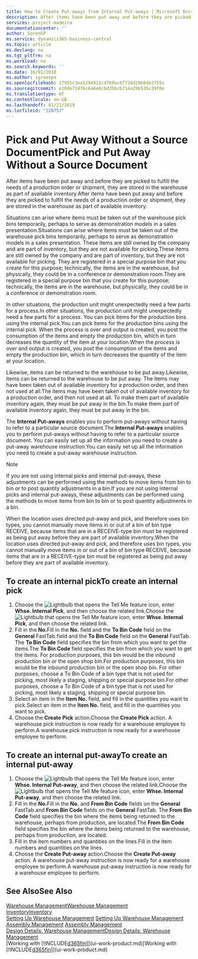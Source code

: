 ```yaml
---
title: How to Create Put-aways from Internal Put-aways | Microsoft Docs
description: After items have been put away and before they are picked to fulfill the needs of a production order or shipment, they are stored in the warehouse as part of available inventory.
services: project-madeira
documentationcenter: ''
author: SorenGP
ms.service: dynamics365-business-central
ms.topic: article
ms.devlang: na
ms.tgt_pltfrm: na
ms.workload: na
ms.search.keywords: ''
ms.date: 10/01/2018
ms.author: sgroespe
ms.openlocfilehash: 17955c3ea1294811cd7b9ac6f726d26b0de2755c
ms.sourcegitcommit: e10de72476c6a6e0cbd35bcb714a29b535c39f0e
ms.translationtype: HT
ms.contentlocale: en-GB
ms.lasthandoff: 01/21/2019
ms.locfileid: "228757"
---
```

# <a name="pick-and-put-away-without-a-source-document"></a><span data-ttu-id="9b092-103">Pick and Put Away Without a Source Document</span><span class="sxs-lookup"><span data-stu-id="9b092-103">Pick and Put Away Without a Source Document</span></span>
<span data-ttu-id="9b092-104">After items have been put away and before they are picked to fulfill the needs of a production order or shipment, they are stored in the warehouse as part of available inventory.</span><span class="sxs-lookup"><span data-stu-id="9b092-104">After items have been put away and before they are picked to fulfill the needs of a production order or shipment, they are stored in the warehouse as part of available inventory.</span></span>  

<span data-ttu-id="9b092-105">Situations can arise where items must be taken out of the warehouse pick bins temporarily, perhaps to serve as demonstration models in a sales presentation.</span><span class="sxs-lookup"><span data-stu-id="9b092-105">Situations can arise where items must be taken out of the warehouse pick bins temporarily, perhaps to serve as demonstration models in a sales presentation.</span></span> <span data-ttu-id="9b092-106">These items are still owned by the company and are part of inventory, but they are not available for picking.</span><span class="sxs-lookup"><span data-stu-id="9b092-106">These items are still owned by the company and are part of inventory, but they are not available for picking.</span></span> <span data-ttu-id="9b092-107">They are registered in a special purpose bin that you create for this purpose; technically, the items are in the warehouse, but physically, they could be in a conference or demonstration room.</span><span class="sxs-lookup"><span data-stu-id="9b092-107">They are registered in a special purpose bin that you create for this purpose; technically, the items are in the warehouse, but physically, they could be in a conference or demonstration room.</span></span>  

<span data-ttu-id="9b092-108">In other situations, the production unit might unexpectedly need a few parts for a process.</span><span class="sxs-lookup"><span data-stu-id="9b092-108">In other situations, the production unit might unexpectedly need a few parts for a process.</span></span> <span data-ttu-id="9b092-109">You can pick items for the production bins using the internal pick.</span><span class="sxs-lookup"><span data-stu-id="9b092-109">You can pick items for the production bins using the internal pick.</span></span> <span data-ttu-id="9b092-110">When the process is over and output is created, you post the consumption of the items and empty the production bin, which in turn decreases the quantity of the item at your location.</span><span class="sxs-lookup"><span data-stu-id="9b092-110">When the process is over and output is created, you post the consumption of the items and empty the production bin, which in turn decreases the quantity of the item at your location.</span></span>  

<span data-ttu-id="9b092-111">Likewise, items can be returned to the warehouse to be put away.</span><span class="sxs-lookup"><span data-stu-id="9b092-111">Likewise, items can be returned to the warehouse to be put away.</span></span> <span data-ttu-id="9b092-112">The items may have been taken out of available inventory for a production order, and then not used at all.</span><span class="sxs-lookup"><span data-stu-id="9b092-112">The items may have been taken out of available inventory for a production order, and then not used at all.</span></span> <span data-ttu-id="9b092-113">To make them part of available inventory again, they must be put away in the bin.</span><span class="sxs-lookup"><span data-stu-id="9b092-113">To make them part of available inventory again, they must be put away in the bin.</span></span>  

<span data-ttu-id="9b092-114">The **Internal Put-aways** enables you to perform put-aways without having to refer to a particular source document.</span><span class="sxs-lookup"><span data-stu-id="9b092-114">The **Internal Put-aways** enables you to perform put-aways without having to refer to a particular source document.</span></span> <span data-ttu-id="9b092-115">You can easily set up all the information you need to create a put-away warehouse instruction.</span><span class="sxs-lookup"><span data-stu-id="9b092-115">You can easily set up all the information you need to create a put-away warehouse instruction.</span></span>  

> [!NOTE]  
>  <span data-ttu-id="9b092-116">If you are not using internal picks and internal put-aways, these adjustments can be performed using the methods to move items from bin to bin or to post quantity adjustments in a bin.</span><span class="sxs-lookup"><span data-stu-id="9b092-116">If you are not using internal picks and internal put-aways, these adjustments can be performed using the methods to move items from bin to bin or to post quantity adjustments in a bin.</span></span>  
>   
>  <span data-ttu-id="9b092-117">When the location uses directed put-away and pick, and therefore uses bin types, you cannot manually move items in or out of a bin of bin type RECEIVE, because items that are in a RECEIVE-type bin must be registered as being put away before they are part of available inventory.</span><span class="sxs-lookup"><span data-stu-id="9b092-117">When the location uses directed put-away and pick, and therefore uses bin types, you cannot manually move items in or out of a bin of bin type RECEIVE, because items that are in a RECEIVE-type bin must be registered as being put away before they are part of available inventory.</span></span>  

## <a name="to-create-an-internal-pick"></a><span data-ttu-id="9b092-118">To create an internal pick</span><span class="sxs-lookup"><span data-stu-id="9b092-118">To create an internal pick</span></span>  
1.  <span data-ttu-id="9b092-119">Choose the ![Lightbulb that opens the Tell Me feature](media/ui-search/search_small.png "Tell me what you want to do") icon, enter **Whse. Internal Pick**, and then choose the related link.</span><span class="sxs-lookup"><span data-stu-id="9b092-119">Choose the ![Lightbulb that opens the Tell Me feature](media/ui-search/search_small.png "Tell me what you want to do") icon, enter **Whse. Internal Pick**, and then choose the related link.</span></span>  
2.  <span data-ttu-id="9b092-120">Fill in the **No.**</span><span class="sxs-lookup"><span data-stu-id="9b092-120">Fill in the **No.**</span></span> <span data-ttu-id="9b092-121">field and the **To Bin Code** field on the **General** FastTab.</span><span class="sxs-lookup"><span data-stu-id="9b092-121">field and the **To Bin Code** field on the **General** FastTab.</span></span> <span data-ttu-id="9b092-122">The **To Bin Code** field specifies the bin from which you want to get the items.</span><span class="sxs-lookup"><span data-stu-id="9b092-122">The **To Bin Code** field specifies the bin from which you want to get the items.</span></span> <span data-ttu-id="9b092-123">For production purposes, this bin would be the inbound production bin or the open shop bin.</span><span class="sxs-lookup"><span data-stu-id="9b092-123">For production purposes, this bin would be the inbound production bin or the open shop bin.</span></span> <span data-ttu-id="9b092-124">For other purposes, choose a To Bin Code of a bin type that is not used for picking, most likely a staging, shipping or special purpose bin.</span><span class="sxs-lookup"><span data-stu-id="9b092-124">For other purposes, choose a To Bin Code of a bin type that is not used for picking, most likely a staging, shipping or special purpose bin.</span></span>  
3.  <span data-ttu-id="9b092-125">Select an item in the **Item No.** field, and fill in the quantities you want to pick.</span><span class="sxs-lookup"><span data-stu-id="9b092-125">Select an item in the **Item No.** field, and fill in the quantities you want to pick.</span></span>  
4. <span data-ttu-id="9b092-126">Choose the **Create Pick** action.</span><span class="sxs-lookup"><span data-stu-id="9b092-126">Choose the **Create Pick** action.</span></span> <span data-ttu-id="9b092-127">A warehouse pick instruction is now ready for a warehouse employee to perform.</span><span class="sxs-lookup"><span data-stu-id="9b092-127">A warehouse pick instruction is now ready for a warehouse employee to perform.</span></span>  

## <a name="to-create-an-internal-put-away"></a><span data-ttu-id="9b092-128">To create an internal put-away</span><span class="sxs-lookup"><span data-stu-id="9b092-128">To create an internal put-away</span></span>  
1.  <span data-ttu-id="9b092-129">Choose the ![Lightbulb that opens the Tell Me feature](media/ui-search/search_small.png "Tell me what you want to do") icon, enter **Whse. Internal Put-away**, and then choose the related link.</span><span class="sxs-lookup"><span data-stu-id="9b092-129">Choose the ![Lightbulb that opens the Tell Me feature](media/ui-search/search_small.png "Tell me what you want to do") icon, enter **Whse. Internal Put-away**, and then choose the related link.</span></span>  
2.  <span data-ttu-id="9b092-130">Fill in the **No.**</span><span class="sxs-lookup"><span data-stu-id="9b092-130">Fill in the **No.**</span></span> <span data-ttu-id="9b092-131">and **From Bin Code** fields on the **General** FastTab.</span><span class="sxs-lookup"><span data-stu-id="9b092-131">and **From Bin Code** fields on the **General** FastTab.</span></span> <span data-ttu-id="9b092-132">The **From Bin Code** field specifies the bin where the items being returned to the warehouse, perhaps from production, are located.</span><span class="sxs-lookup"><span data-stu-id="9b092-132">The **From Bin Code** field specifies the bin where the items being returned to the warehouse, perhaps from production, are located.</span></span>  
3.  <span data-ttu-id="9b092-133">Fill in the item numbers and quantities on the lines.</span><span class="sxs-lookup"><span data-stu-id="9b092-133">Fill in the item numbers and quantities on the lines.</span></span>  
4.  <span data-ttu-id="9b092-134">Choose the **Create Put-away** action.</span><span class="sxs-lookup"><span data-stu-id="9b092-134">Choose the **Create Put-away** action.</span></span> <span data-ttu-id="9b092-135">A warehouse put-away instruction is now ready for a warehouse employee to perform.</span><span class="sxs-lookup"><span data-stu-id="9b092-135">A warehouse put-away instruction is now ready for a warehouse employee to perform.</span></span>  

## <a name="see-also"></a><span data-ttu-id="9b092-136">See Also</span><span class="sxs-lookup"><span data-stu-id="9b092-136">See Also</span></span>  
[<span data-ttu-id="9b092-137">Warehouse Management</span><span class="sxs-lookup"><span data-stu-id="9b092-137">Warehouse Management</span></span>](warehouse-manage-warehouse.md)  
[<span data-ttu-id="9b092-138">Inventory</span><span class="sxs-lookup"><span data-stu-id="9b092-138">Inventory</span></span>](inventory-manage-inventory.md)  
<span data-ttu-id="9b092-139">[Setting Up Warehouse Management](warehouse-setup-warehouse.md)   </span><span class="sxs-lookup"><span data-stu-id="9b092-139">[Setting Up Warehouse Management](warehouse-setup-warehouse.md)   </span></span>  
<span data-ttu-id="9b092-140">[Assembly Management](assembly-assemble-items.md)  </span><span class="sxs-lookup"><span data-stu-id="9b092-140">[Assembly Management](assembly-assemble-items.md)  </span></span>  
[<span data-ttu-id="9b092-141">Design Details: Warehouse Management</span><span class="sxs-lookup"><span data-stu-id="9b092-141">Design Details: Warehouse Management</span></span>](design-details-warehouse-management.md)  
<span data-ttu-id="9b092-142">[Working with [!INCLUDE[d365fin](includes/d365fin_md.md)]](ui-work-product.md)</span><span class="sxs-lookup"><span data-stu-id="9b092-142">[Working with [!INCLUDE[d365fin](includes/d365fin_md.md)]](ui-work-product.md)</span></span>
